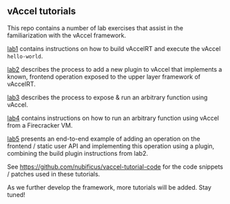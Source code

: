 ## vAccel tutorials

This repo contains a number of lab exercises that assist in the familiarization
with the vAccel framework.

[lab1](https://github.com/nubificus/vaccel-tutorials/tree/main/lab1) contains
instructions on how to build vAccelRT and execute the vAccel `hello-world`.

[lab2](https://github.com/nubificus/vaccel-tutorials/tree/main/lab2) describes
the process to add a new plugin to vAccel that implements a known, frontend
operation exposed to the upper layer framework of vAccelRT.

[lab3](https://github.com/nubificus/vaccel-tutorials/tree/main/lab3) describes
the process to expose & run an arbitrary function using vAccel.

[lab4](https://github.com/nubificus/vaccel-tutorials/tree/main/lab4) contains
instructions on how to run an arbitrary function using vAccel from a
Firecracker VM.

[lab5](https://github.com/nubificus/vaccel-tutorials/tree/main/lab5) presents
an end-to-end example of adding an operation on the frontend / static user API and implementing this operation using a plugin,
combining the build plugin instructions from lab2.

See https://github.com/nubificus/vaccel-tutorial-code for the code snippets /
patches used in these tutorials.

As we further develop the framework, more tutorials will be added. Stay tuned!
